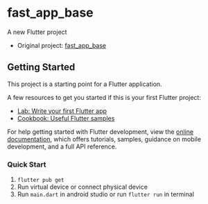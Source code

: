 # fast_app_base

A new Flutter project

- Original project: [fast_app_base](https://github.com/BansookNam/fast_app_base)

## Getting Started

This project is a starting point for a Flutter application.

A few resources to get you started if this is your first Flutter project:

- [Lab: Write your first Flutter app](https://docs.flutter.dev/get-started/codelab)
- [Cookbook: Useful Flutter samples](https://docs.flutter.dev/cookbook)

For help getting started with Flutter development, view the
[online documentation](https://docs.flutter.dev/), which offers tutorials,
samples, guidance on mobile development, and a full API reference.

### Quick Start

1. `flutter pub get`
2. Run virtual device or connect physical device
3. Run `main.dart` in android studio or run `flutter run` in terminal
